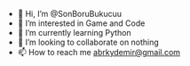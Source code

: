 - 👋 Hi, I’m @SonBoruBukucuu
- 👀 I’m interested in Game and Code 
- 🌱 I’m currently learning Python
- 💞️ I’m looking to collaborate on nothing
- 📫 How to reach me abrkydemir@gmail.com

<!---
SonBoruBukucuu/SonBoruBukucuu is a ✨ special ✨ repository because its `README.md` (this file) appears on your GitHub profile.
You can click the Preview link to take a look at your changes.
--->
